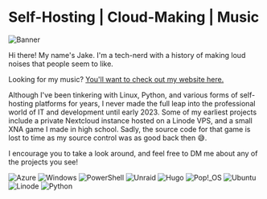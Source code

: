 # Self-Hosting | Cloud-Making | Music

![Banner](https://github.com/JakeBartolin/JakeBartolin/assets/105478928/ac948674-a2ec-4c1f-b09a-9c5bee664eaa)

Hi there! My name's Jake. I'm a tech-nerd with a history of making loud noises that people seem to like.

Looking for my music? [You'll want to check out my website here.](https://www.jakebartolin.com)

Although I've been tinkering with Linux, Python, and various forms of self-hosting platforms for years, I never made the full leap into the professional world of IT and development until early 2023. Some of my earliest projects include a private Nextcloud instance hosted on a Linode VPS, and a small XNA game I made in high school. Sadly, the source code for that game is lost to time as my source control was as good back then 😅.

I encourage you to take a look around, and feel free to DM me about any of the projects you see! 

![Azure](https://img.shields.io/badge/azure-%230072C6.svg?style=for-the-badge&logo=microsoftazure&logoColor=white) ![Windows](https://img.shields.io/badge/Windows-0078D6?style=for-the-badge&logo=windows&logoColor=white) ![PowerShell](https://img.shields.io/badge/PowerShell-%235391FE.svg?style=for-the-badge&logo=powershell&logoColor=white) ![Unraid](https://img.shields.io/badge/unraid-%23F15A2C.svg?style=for-the-badge&logo=unraid&logoColor=white) ![Hugo](https://img.shields.io/badge/Hugo-black.svg?style=for-the-badge&logo=Hugo) ![Pop!\_OS](https://img.shields.io/badge/Pop!_OS-48B9C7?style=for-the-badge&logo=Pop!_OS&logoColor=white) ![Ubuntu](https://img.shields.io/badge/Ubuntu-E95420?style=for-the-badge&logo=ubuntu&logoColor=white) ![Linode](https://img.shields.io/badge/linode-00A95C?style=for-the-badge&logo=linode&logoColor=white) ![Python](https://img.shields.io/badge/python-3670A0?style=for-the-badge&logo=python&logoColor=ffdd54)
